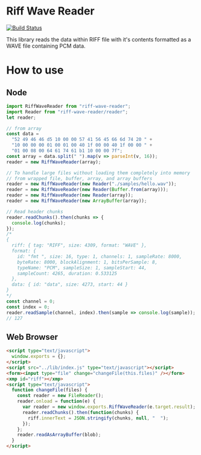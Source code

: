 # Riff Wave Reader

[![Build Status](https://travis-ci.org/lewismoten/riff-wave-reader.svg?branch=master)](https://travis-ci.org/lewismoten/riff-wave-reader)

This library reads the data within RIFF file with it's contents formatted as a WAVE file containing PCM data.

# How to use

## Node

```javascript
import RiffWaveReader from "riff-wave-reader";
import Reader from "riff-wave-reader/reader";
let reader;

// from array
const data =
  "52 49 46 46 d5 10 00 00 57 41 56 45 66 6d 74 20 " +
  "10 00 00 00 01 00 01 00 40 1f 00 00 40 1f 00 00 " +
  "01 00 08 00 64 61 74 61 b1 10 00 00 7f";
const array = data.split(" ").map(v => parseInt(v, 16));
reader = new RiffWaveReader(array);

// To handle large files without loading them completely into memory
// from wrapped file, buffer, array, and array buffers
reader = new RiffWaveReader(new Reader("./samples/hello.wav"));
reader = new RiffWaveReader(new Reader(Buffer.from(array)));
reader = new RiffWaveReader(new Reader(array));
reader = new RiffWaveReader(new ArrayBuffer(array));

// Read header chunks
reader.readChunks().then(chunks => {
  console.log(chunks);
});
/*
{
  riff: { tag: "RIFF", size: 4309, format: "WAVE" },
  format: {
    id: "fmt ", size: 16, type: 1, channels: 1, sampleRate: 8000,
    byteRate: 8000, blockAlignment: 1, bitsPerSample: 8,
    typeName: "PCM", sampleSize: 1, sampleStart: 44,
    sampleCount: 4265, duration: 0.533125
  },
  data: { id: "data", size: 4273, start: 44 }
}
*/
const channel = 0;
const index = 0;
reader.readSample(channel, index).then(sample => console.log(sample));
// 127
```

## Web Browser

```html
<script type="text/javascript">
  window.exports = {};
</script>
<script src="../lib/index.js" type="text/javascript"></script>
<form><input type="file" change="changeFile(this.files)" /></form>
<xmp id="riff"></xmp>
<script type="text/javascript">
  function changeFile(files) {
    const reader = new FileReader();
    reader.onload = function(e) {
      var reader = new window.exports.RiffWaveReader(e.target.result);
      reader.readChunks().then(function(chunks) {
        riff.innerText = JSON.stringify(chunks, null, "  ");
      });
    };
    reader.readAsArrayBuffer(blob);
  }
</script>
```
